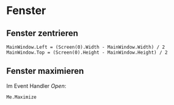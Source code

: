 # Fenster


## Fenster zentrieren

```vbnet
MainWindow.Left = (Screen(0).Width - MainWindow.Width) / 2
MainWindow.Top = (Screen(0).Height - MainWindow.Height) / 2
```


## Fenster maximieren

Im Event Handler *Open*:

```vbnet
Me.Maximize
```

